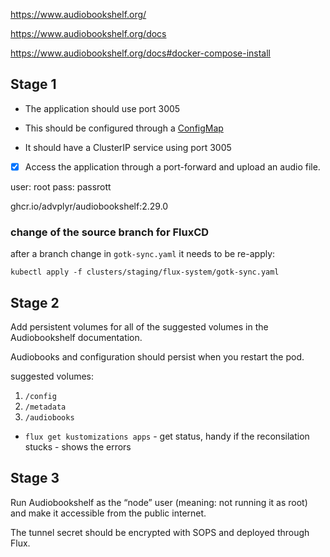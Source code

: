 https://www.audiobookshelf.org/

https://www.audiobookshelf.org/docs

https://www.audiobookshelf.org/docs#docker-compose-install


## Stage 1

- The application should use port 3005
    
- This should be configured through a [ConfigMap](https://kubernetes.io/docs/concepts/configuration/configmap/#using-configmaps-as-environment-variables)
    
- It should have a ClusterIP service using port 3005

- [x] Access the application through a port-forward and upload an audio file.

user: root
pass: passrott

ghcr.io/advplyr/audiobookshelf:2.29.0

### change of the source branch for FluxCD

after a branch change in `gotk-sync.yaml` it needs to be re-apply:

`kubectl apply -f clusters/staging/flux-system/gotk-sync.yaml`

## Stage 2

Add persistent volumes for all of the suggested volumes in the Audiobookshelf documentation.

Audiobooks and configuration should persist when you restart the pod.

suggested volumes:

1. `/config`
2. `/metadata`
3. `/audiobooks`

- `flux get kustomizations apps` - get status, handy if the reconsilation stucks - shows the errors

## Stage 3

Run Audiobookshelf as the “node” user (meaning: not running it as root) and make it accessible from the public internet.

The tunnel secret should be encrypted with SOPS and deployed through Flux.